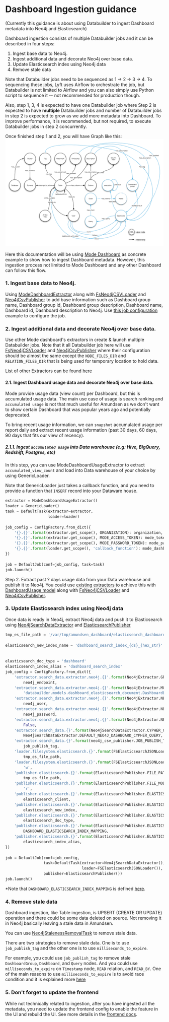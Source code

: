 # Dashboard Ingestion guidance 
(Currently this guidance is about using Databuilder to ingest Dashboard metadata into Neo4j and Elasticsearch)

Dashboard ingestion consists of multiple Databuilder jobs and it can be described in four steps:

 1. Ingest base data to Neo4j.
 2. Ingest additional data and decorate Neo4j over base data.
 3. Update Elasticsearch index using Neo4j data
 4. Remove stale data

Note that Databuilder jobs need to be sequenced as 1 -> 2 -> 3 -> 4. To sequencing these jobs, Lyft uses Airflow to orchestrate the job, but Databuilder is not limited to Airflow and you can also simply use Python script to sequence it -- not recommended for production though.

Also, step 1, 3, 4 is expected to have one Databuilder job where Step 2 is expected to have **multiple** Databuilder jobs and number of Databuilder jobs in step 2 is expected to grow as we add more metadata into Dashboard. To improve performance, it is recommended, but not required, to execute Databuilder jobs in step 2 concurrently.

Once finished step 1 and 2, you will have Graph like this:
![Dashboard graph modeling](./assets/dashboard_graph_modeling.png?raw=true "Dashboard graph modeling")

Here this documentation will be using [Mode Dashboard](https://app.mode.com/) as concrete example to show how to ingest Dashboard metadata. However, this ingestion process not limited to Mode Dashboard and any other Dashboard can follow this flow.

### 1. Ingest base data to Neo4j.
Using [ModeDashboardExtractor](../README.md#modedashboardextractor) along with [FsNeo4jCSVLoader](../README.md#fsneo4jcsvloader) and [Neo4jCsvPublisher](../README.md#neo4jcsvpublisher) to add base information such as Dashboard group name, Dashboard group id, Dashboard group description, Dashboard name, Dashboard id, Dashboard description to Neo4j. Use [this job configuration](../README.md#modedashboardextractor) example to configure the job.

### 2. Ingest additional data and decorate Neo4j over base data.

Use other Mode dashboard's extractors in create & launch multiple Databuilder jobs. Note that it all Databuilder job here will use [FsNeo4jCSVLoader](../README.md#fsneo4jcsvloader) and [Neo4jCsvPublisher](../README.md#neo4jcsvpublisher) where their configuration should be almost the same except the `NODE_FILES_DIR` and `RELATION_FILES_DIR` that is being used for temporary location to hold data.

List of other Extractors can be found [here](../README.md#mode-dashboard-extractor)

#### 2.1. Ingest Dashboard usage data and decorate Neo4j over base data.
Mode provide usage data (view count) per Dashboard, but this is accumulated usage data. The main use case of usage is search ranking and `accumulated usage` is not that much useful for Amundsen as we don't want to show certain Dashboard that was popular years ago and potentially deprecated.

To bring recent usage information, we can `snapshot` accumulated usage per report daily and extract recent usage information (past 30 days, 60 days, 90 days that fits our view of recency). 

##### 2.1.1. Ingest `accumulated usage` into Data warehouse (e.g: Hive, BigQuery, Redshift, Postgres, etc)

In this step, you can use ModeDashboardUsageExtractor to extract `accumulated_view_count` and load into Data warehouse of your choice by using GenericLoader.

Note that GenericLoader just takes a callback function, and you need to provide a function that `INSERT` record into your Dataware house.

```python
extractor = ModeDashboardUsageExtractor()
loader = GenericLoader()
task = DefaultTask(extractor=extractor,
				   loader=loader)

job_config = ConfigFactory.from_dict({
	'{}.{}'.format(extractor.get_scope(), ORGANIZATION): organization,
	'{}.{}'.format(extractor.get_scope(), MODE_ACCESS_TOKEN): mode_token,
	'{}.{}'.format(extractor.get_scope(), MODE_PASSWORD_TOKEN): mode_password,
	'{}.{}'.format(loader.get_scope(), 'callback_function'): mode_dashboard_usage_loader_callback_function,
})

job = DefaultJob(conf=job_config, task=task)
job.launch()

```
Step 2. Extract past ? days usage data from your Data warehouse and publish it to Neo4j.
You could use [existing extractors](../README.md#list-of-extractors) to achieve this with [DashboardUsage model](./models.md#dashboardusage) along with [FsNeo4jCSVLoader](../README.md#fsneo4jcsvloader) and [Neo4jCsvPublisher](../README.md#neo4jcsvpublisher).
  
### 3. Update Elasticsearch index using Neo4j data

Once data is ready in Neo4j, extract Neo4j data and push it to Elasticsearch using [Neo4jSearchDataExtractor](../databuilder/extractor/neo4j_search_data_extractor.py) and [ElasticsearchPublisher](../databuilder/publisher/elasticsearch_publisher.py)

```python
tmp_es_file_path = '/var/tmp/amundsen_dashboard/elasticsearch_dashboard_upload/es_data.json'

elasticsearch_new_index_name = 'dashboard_search_index_{ds}_{hex_str}'.format(ds='2020-05-12',
                                                                              hex_str=uuid.uuid4().hex)

elasticsearch_doc_type = 'dashboard'
elasticsearch_index_alias = 'dashboard_search_index'
job_config = ConfigFactory.from_dict({
    'extractor.search_data.extractor.neo4j.{}'.format(Neo4jExtractor.GRAPH_URL_CONFIG_KEY):
        neo4j_endpoint,
    'extractor.search_data.extractor.neo4j.{}'.format(Neo4jExtractor.MODEL_CLASS_CONFIG_KEY):
        'databuilder.models.dashboard_elasticsearch_document.DashboardESDocument',
    'extractor.search_data.extractor.neo4j.{}'.format(Neo4jExtractor.NEO4J_AUTH_USER):
        neo4j_user,
    'extractor.search_data.extractor.neo4j.{}'.format(Neo4jExtractor.NEO4J_AUTH_PW):
        neo4j_password,
    'extractor.search_data.extractor.neo4j.{}'.format(Neo4jExtractor.NEO4J_ENCRYPTED):
        False,
    'extractor.search_data.{}'.format(Neo4jSearchDataExtractor.CYPHER_QUERY_CONFIG_KEY):
        Neo4jSearchDataExtractor.DEFAULT_NEO4J_DASHBOARD_CYPHER_QUERY,
    'extractor.search_data.{}'.format(neo4j_csv_publisher.JOB_PUBLISH_TAG):
        job_publish_tag,
    'loader.filesystem.elasticsearch.{}'.format(FSElasticsearchJSONLoader.FILE_PATH_CONFIG_KEY):
        tmp_es_file_path,
    'loader.filesystem.elasticsearch.{}'.format(FSElasticsearchJSONLoader.FILE_MODE_CONFIG_KEY):
        'w',
    'publisher.elasticsearch.{}'.format(ElasticsearchPublisher.FILE_PATH_CONFIG_KEY):
        tmp_es_file_path,
    'publisher.elasticsearch.{}'.format(ElasticsearchPublisher.FILE_MODE_CONFIG_KEY):
        'r',
    'publisher.elasticsearch.{}'.format(ElasticsearchPublisher.ELASTICSEARCH_CLIENT_CONFIG_KEY):
        elasticsearch_client,
    'publisher.elasticsearch.{}'.format(ElasticsearchPublisher.ELASTICSEARCH_NEW_INDEX_CONFIG_KEY):
        elasticsearch_new_index,
    'publisher.elasticsearch.{}'.format(ElasticsearchPublisher.ELASTICSEARCH_DOC_TYPE_CONFIG_KEY):
        elasticsearch_doc_type,
    'publisher.elasticsearch.{}'.format(ElasticsearchPublisher.ELASTICSEARCH_MAPPING_CONFIG_KEY):
        DASHBOARD_ELASTICSEARCH_INDEX_MAPPING,
    'publisher.elasticsearch.{}'.format(ElasticsearchPublisher.ELASTICSEARCH_ALIAS_CONFIG_KEY):
        elasticsearch_index_alias,
})

job = DefaultJob(conf=job_config,
                 task=DefaultTask(extractor=Neo4jSearchDataExtractor(),
                                  loader=FSElasticsearchJSONLoader()),
                 publisher=ElasticsearchPublisher())
job.launch()
```

*Note that `DASHBOARD_ELASTICSEARCH_INDEX_MAPPING` is defined [here](../databuilder/publisher/elasticsearch_constants.py).  


### 4. Remove stale data
Dashboard ingestion, like Table ingestion, is UPSERT (CREATE OR UPDATE) operation and there could be some data deleted on source. Not removing it in Neo4j basically leaving a stale data in Amundsen.

You can use [Neo4jStalenessRemovalTask](../README.md#removing-stale-data-in-neo4j----neo4jstalenessremovaltask) to remove stale data.

There are two strategies to remove stale data. One is to use `job_publish_tag` and the other one is to use `milliseconds_to_expire`.

For example, you could use `job_publish_tag` to remove stale `DashboardGroup`, `Dashboard`, and  `Query` nodes.  And you could use `milliseconds_to_expire` on `Timestamp` node,  `READ` relation, and `READ_BY`.  One of the main reasons to use `milliseconds_to_expire` is to avoid race condition and it is explained more [here](./README.md#using-publisher_last_updated_epoch_ms-to-remove-stale-data)

### 5. Don't forget to update the frontend
While not technically related to ingestion, after you have ingested all the metadata, you need to update the frontend config to enable the feature in the UI and rebuild the UI. See more details in the [frontend docs](https://github.com/amundsen-io/amundsenfrontendlibrary/blob/master/docs/application_config.md).
